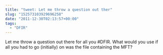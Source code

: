 ```yaml
---
title: "tweet: Let me throw a question out ther"
slug: "152573103929696258"
date: "2011-12-30T02:13:57+00:00"
tags:
  - "DFIR"
---
```

Let me throw a question out there for all you #DFIR. What would you use if all you had to go (initially) on was the file containing the MFT?